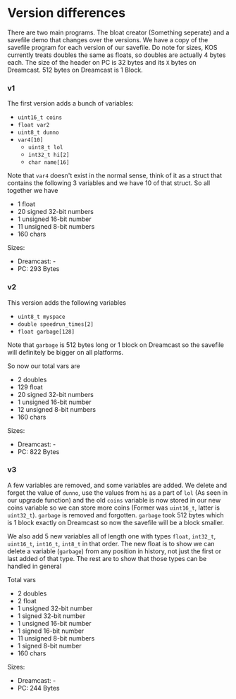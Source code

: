 # Version differences

There are two main programs. The bloat creator (Something seperate) and a savefile demo that changes over the versions. We have a copy of the savefile program for each version of our savefile. Do note for sizes, KOS currently treats doubles the same as floats, so doubles are actually 4 bytes each. The size of the header on PC is 32 bytes and its `X` bytes on Dreamcast. 512 bytes on Dreamcast is 1 Block.

### v1

The first version adds a bunch of variables:

- `uint16_t coins`
- `float var2`
- `uint8_t dunno`
- `var4[10]`
	- `uint8_t lol`
	- `int32_t hi[2]`
	- `char name[16]`

Note that `var4` doesn't exist in the normal sense, think of it as a struct that contains the following 3 variables and we have 10 of that struct. So all together we have

- 1 float
- 20 signed 32-bit numbers
- 1 unsigned 16-bit number
- 11 unsigned 8-bit numbers
- 160 chars

Sizes:
- Dreamcast: -
- PC: 293 Bytes

### v2

This version adds the following variables

- `uint8_t myspace`
- `double speedrun_times[2]`
- `float garbage[128]`

Note that `garbage` is 512 bytes long or 1 block on Dreamcast so the savefile will definitely be bigger on all platforms.

So now our total vars are

- 2 doubles
- 129 float
- 20 signed 32-bit numbers
- 1 unsigned 16-bit number
- 12 unsigned 8-bit numbers
- 160 chars

Sizes:
- Dreamcast: -
- PC: 822 Bytes

### v3

A few variables are removed, and some variables are added. We delete and forget the value of `dunno`, use the values from `hi` as a part of `lol` (As seen in our upgrade function) and the old `coins` variable is now stored in our new coins variable so we can store more coins (Former was `uint16_t`, latter is `uint32_t`). `garbage` is removed and forgotten. `garbage` took 512 bytes which is 1 block exactly on Dreamcast so now the savefile will be a block smaller.

We also add 5 new variables all of length one with types `float`, `int32_t`, `uint16_t`, `int16_t`, `int8_t` in that order. The new float is to show we can delete a variable (`garbage`) from any position in history, not just the first or last added of that type. The rest are to show that those types can be handled in general

Total vars
- 2 doubles
- 2 float
- 1 unsigned 32-bit number
- 1 signed 32-bit number
- 1 unsigned 16-bit number
- 1 signed 16-bit number
- 11 unsigned 8-bit numbers
- 1 signed 8-bit number
- 160 chars

Sizes:
- Dreamcast: -
- PC: 244 Bytes
